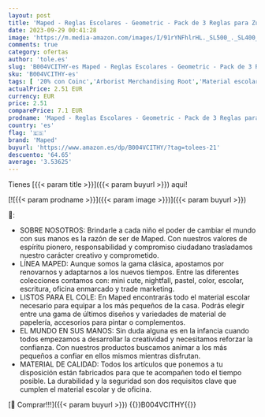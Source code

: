 ```yaml
---
layout: post
title: 'Maped - Reglas Escolares - Geometric - Pack de 3 Reglas para Zurdos - 1 Regla de 30 cm  1 Escuadra de 45° y 1 Transportador de 180° - Diseño Transparente con Graduaciones Impresas'
date: 2023-09-29 00:41:28
image: 'https://m.media-amazon.com/images/I/91rYNFhlrHL._SL500_._SL400_.jpg'
comments: true
category: ofertas
author: 'tole.es'
slug: 'B004VCITHY-es Maped - Reglas Escolares - Geometric - Pack de 3 Reglas...'
sku: 'B004VCITHY-es'
tags: [ '20% con Coinc','Arborist Merchandising Root','Material escolar y educativo','Oficina y papelería','Oficina y papelería para empresas','Recursos para el plan de estudios de matemáticas','Recursos para planes de estudio escolares','Self Service','Sets de geometría','Special Features Stores','ea2646c3-be00-45fe-8702-34c4f95305c9_0','ea2646c3-be00-45fe-8702-34c4f95305c9_8001','ea2646c3-be00-45fe-8702-34c4f95305c9_9701','maped','🇪🇸', ]
actualPrice: 2.51 EUR
currency: EUR
price: 2.51
comparePrice: 7.1 EUR
prodname: 'Maped - Reglas Escolares - Geometric - Pack de 3 Reglas para Zurdos - 1 Regla de 30 cm  1 Escuadra de 45° y 1 Transportador de 180° - Diseño Transparente con Graduaciones Impresas'
country: 'es'
flag: '🇪🇸'
brand: 'Maped'
buyurl: 'https://www.amazon.es/dp/B004VCITHY/?tag=tolees-21'
descuento: '64.65'
average: '3.53625'
---
```


Tienes [{{< param title >}}]({{< param buyurl >}}) aqui!

[![{{< param prodname >}}]({{< param image >}})]({{< param buyurl >}})

🔎:

- SOBRE NOSOTROS: Brindarle a cada niño el poder de cambiar el mundo con sus manos es la razón de ser de Maped. Con nuestros valores de espíritu pionero, responsabilidad y compromiso ciudadano trasladamos nuestro carácter creativo y comprometido.
- LÍNEA MAPED: Aunque somos la gama clásica, apostamos por renovarnos y adaptarnos a los nuevos tiempos. Entre las diferentes colecciones contamos con: mini cute, nightfall, pastel, color, escolar, escritura, oficina enmarcado y trade marketing.
- LISTOS PARA EL COLE: En Maped encontrarás todo el material escolar necesario para equipar a los más pequeños de la casa. Podrás elegir entre una gama de últimos diseños y variedades de material de papelería, accesorios para pintar o complementos.
- EL MUNDO EN SUS MANOS: Sin duda alguna es en la infancia cuando todos empezamos a desarrollar la creatividad y necesitamos reforzar la confianza. Con nuestros productos buscamos animar a los más pequeños a confiar en ellos mismos mientras disfrutan.
- MATERIAL DE CALIDAD: Todos los artículos que ponemos a tu disposición están fabricados para que te acompañen todo el tiempo posible. La durabilidad y la seguridad son dos requisitos clave que cumplen el material escolar y de oficina.

[🛒 Comprar!!!]({{< param buyurl >}})
{{<world>}}B004VCITHY{{</world>}}
